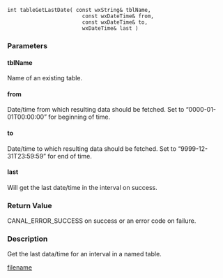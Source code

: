 



```clike
int tableGetLastDate( const wxString& tblName, 
                        const wxDateTime& from, 
                        const wxDateTime& to,
                        wxDateTime& last )
```

### Parameters

#### tblName
Name of an existing table.

#### from
Date/time from which resulting data should be fetched. Set to “0000-01-01T00:00:00” for beginning of time.

#### to
Date/time to which resulting data should be fetched. Set to “9999-12-31T23:59:59” for end of time.

#### last
Will get the last date/time in the interval on success.

### Return Value
CANAL_ERROR_SUCCESS on success or an error code on failure. 

### Description
Get the last data/time for an interval in a named table. 



[filename](./bottom_copyright.md ':include')